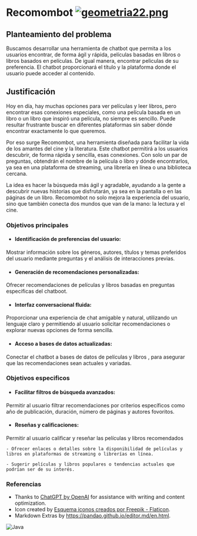 
# Recomombot [![geometria22.png](https://i.postimg.cc/zfNFZLgD/geometria22.png)](https://postimg.cc/4Y89pxPj)


## Planteamiento del problema

Buscamos desarrollar una herramienta de chatbot que permita a los usuarios encontrar, de forma ágil y rápida, películas basadas en libros o libros basados en películas. De igual manera, encontrar peliculas de su preferencia. El chatbot proporcionará el título y la plataforma donde el usuario puede acceder al contenido.

## Justificación
Hoy en día, hay muchas opciones para ver películas y leer libros, pero encontrar esas conexiones especiales, como una película basada en un libro o un libro que inspiró una película, no siempre es sencillo. Puede resultar frustrante buscar en diferentes plataformas sin saber dónde encontrar exactamente lo que queremos.

Por eso surge Recomombot, una herramienta diseñada para facilitar la vida de los amantes del cine y la literatura. Este chatbot permitirá a los usuarios descubrir, de forma rápida y sencilla, esas conexiones. Con solo un par de preguntas, obtendrán el nombre de la película o libro y dónde encontrarlos, ya sea en una plataforma de streaming, una librería en línea o una biblioteca cercana.

La idea es hacer la búsqueda más ágil y agradable, ayudando a la gente a descubrir nuevas historias que disfrutarán, ya sea en la pantalla o en las páginas de un libro. Recomombot no solo mejora la experiencia del usuario, sino que también conecta dos mundos que van de la mano: la lectura y el cine.


### Objetivos principales

- #### Identificación de preferencias del usuario:
Mostrar información sobre los géneros, autores, títulos y temas preferidos del usuario mediante preguntas y el análisis de interacciones previas.

- #### Generación de recomendaciones personalizadas:
Ofrecer recomendaciones de películas y libros basadas en preguntas especificas del chatboot.

- #### Interfaz conversacional fluida:
Proporcionar una experiencia de chat amigable y natural, utilizando un lenguaje claro y permitiendo al usuario solicitar recomendaciones o explorar nuevas opciones de forma sencilla.

- #### Acceso a bases de datos actualizadas:
Conectar el chatbot a bases de datos de películas y libros , para asegurar que las recomendaciones sean actuales y variadas.

### Objetivos especificos

- #### Facilitar filtros de búsqueda avanzados:
Permitir al usuario filtrar recomendaciones por criterios específicos como año de publicación, duración, número de páginas y autores fovoritos.

- #### Reseñas y calificaciones:
Permitir al usuario calificar y reseñar las películas y libros recomendados

	- Ofrecer enlaces o detalles sobre la disponibilidad de películas y libros en plataformas de streaming o librerías en línea.

	- Sugerir películas y libros populares o tendencias actuales que podrían ser de su interés.


### Referencias

- Thanks to [ChatGPT by OpenAI](https://www.openai.com/chatgpt) for assistance with writing and content optimization.
- Icon created by <a href="https://www.flaticon.es/iconos-gratis/esquema" title="esquema iconos">Esquema iconos creados por Freepik - Flaticon</a>.
- Markdown Extras by https://pandao.github.io/editor.md/en.html.


![Java](https://img.shields.io/badge/Java-100%25-ff5733?style=for-the-badge)

